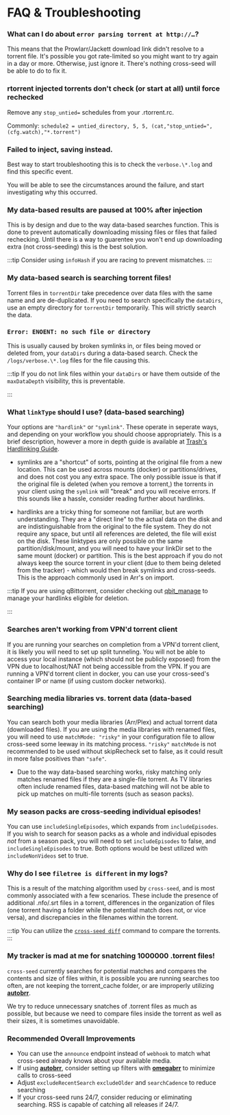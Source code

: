 # FAQ & Troubleshooting

### What can I do about `error parsing torrent at http://…`?

This means that the Prowlarr/Jackett download link didn't resolve to a torrent file. It's
possible you got rate-limited so you might want to try again in a day or more.
Otherwise, just ignore it. There's nothing cross-seed will be able to do to fix
it.

### rtorrent injected torrents don't check (or start at all) until force rechecked

Remove any `stop_untied=` schedules from your .rtorrent.rc.

Commonly: `schedule2 = untied_directory, 5, 5, (cat,"stop_untied=",(cfg.watch),"*.torrent")`

### Failed to inject, saving instead.

Best way to start troubleshooting this is to check the `verbose.\*.log` and find this specific event.

You will be able to see the circumstances around the failure, and start investigating why this occurred.

### My data-based results are paused at 100% after injection

This is by design and due to the way data-based searches function. This is done to prevent automatically downloading
missing files or files that failed rechecking. Until there is a way to guarentee you won't end up downloading
extra (not cross-seeding) this is the best solution.

:::tip
Consider using `infoHash` if you are racing to prevent mismatches.
:::

### My data-based search is searching torrent files!

Torrent files in `torrentDir` take precedence over data files with the same name and are de-duplicated. If you need to search
specifically the `dataDirs`, use an empty directory for `torrentDir` temporarily. This will strictly search the data.

### `Error: ENOENT: no such file or directory`

This is usually caused by broken symlinks in, or files being moved or deleted from, your `dataDirs` during a data-based search.
Check the `/logs/verbose.\*.log` files for the file causing this.

:::tip
If you do not link files within your `dataDirs` or have them outside of the `maxDataDepth` visibility, this is preventable.

:::

### What `linkType` should I use? (data-based searching)

Your options are `"hardlink"` or `"symlink"`. These operate in seperate ways, and depending on your workflow you should choose appropriately. This is a brief description, however
a more in depth guide is available at [Trash's Hardlinking Guide](https://trash-guides.info/Hardlinks/Hardlinks-and-Instant-Moves/).

- symlinks are a "shortcut" of sorts, pointing at the original file from a new location. This can be used across mounts (docker) or partitions/drives, and does not cost you any extra space. The only possible issue is that if the original file is deleted (when you remove a torrent,) the torrents in your client using the `symlink` will "break" and you will receive errors. If this sounds like a hassle, consider reading further about hardlinks.

- hardlinks are a tricky thing for someone not familiar, but are worth understanding. They are a "direct line" to the actual data on the disk and are indistinguishable from the original to the file system. They do not require any space, but until all references are deleted, the file will exist on the disk. These linktypes are only possible on the same partition/disk/mount, and you will need to have your linkDir set to the same mount (docker) or partition. This is the best approach if you do not always keep the source torrent in your client (due to them being deleted from the tracker) - which would then break symlinks and cross-seeds. This is the approach commonly used in Arr's on import.

:::tip
If you are using qBittorrent, consider checking out [qbit_manage](https://github.com/StuffAnThings/qbit_manage) to manage your hardlinks eligible for deletion.

:::

### Searches aren't working from VPN'd torrent client

If you are running your searches on completion from a VPN'd torrent client, it is likely you will need to set up split tunneling. You will not be able to access your local instance (which should not be publicly exposed) from the VPN due to localhost/NAT not being accessible from the VPN. If you are running a VPN'd torrent client in docker, you can use your cross-seed's container IP or name (if using custom docker networks).

### Searching media libraries vs. torrent data (data-based searching)

You can search both your media libraries (Arr/Plex) and actual torrent data (downloaded files). If you are using the media libraries with renamed files, you will need to use `matchMode: "risky"` in your configuration file to allow cross-seed some leeway in its matching process. `"risky"` `matchMode` is not recommended to be used without skipRecheck set to false, as it could result in more false positives than `"safe"`.

- Due to the way data-based searching works, risky matching only matches renamed files if they are a single-file torrent. As TV libraries often include renamed files, data-based matching will not be able to pick up matches on multi-file torrents (such as season packs).

### My season packs are cross-seeding individual episodes!

You can use `includeSingleEpisodes`, which expands from `includeEpisodes`. If you wish to search for season packs as a whole and individual episodes _not_ from a season pack, you will need to set `includeEpisodes` to false, and `includeSingleEpisodes` to true. Both options would be best utilized with `includeNonVideos` set to true.

### Why do I see `filetree is different` in my logs?

This is a result of the matching algorithm used by `cross-seed`, and is most commonly associated with a few scenarios. These include the presence of additional .nfo/.srt files in a torrent, differences in the organization of files (one torrent having a folder while the potential match does not, or vice versa), and discrepancies in the filenames within the torrent.

:::tip
You can utilize the [`cross-seed diff`](../reference/utils#cross-seed-diff) command to compare the torrents.
:::

### My tracker is mad at me for snatching 1000000 .torrent files!

`cross-seed` currently searches for potential matches and compares the contents and size of files within, it is possible you are running searches too often, are not keeping the torrent_cache folder, or are improperly utilizing [**autobrr**](https://autobrr.com/).

We try to reduce unnecessary snatches of .torrent files as much as possible, but because we need to compare files inside the torrent as well as their sizes, it is sometimes unavoidable.

### Recommended Overall Improvements

- You can use the `announce` endpoint instead of `webhook` to match what cross-seed already knows about your available media.
- If using [**autobrr**](https://autobrr.com/), consider setting up filters with [**omegabrr**](https://github.com/autobrr/omegabrr) to minimize calls to cross-seed
- Adjust `excludeRecentSearch` `excludeOlder` and `searchCadence` to reduce searching
- If your cross-seed runs 24/7, consider reducing or eliminating searching. RSS is capable of catching all releases if 24/7.
